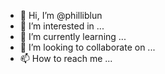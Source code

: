 - 👋 Hi, I’m @philliblun
- 👀 I’m interested in ...
- 🌱 I’m currently learning ...
- 💞️ I’m looking to collaborate on ...
- 📫 How to reach me ...

<!---
philliblun/philliblun is a ✨ special ✨ repository because its `README.md` (this file) appears on your GitHub profile.
You can click the Preview link to take a look at your changes.
--->
